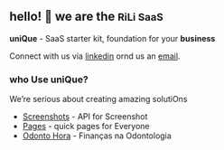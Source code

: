 ## hello! 👋 we are the <strong style='font-size:18px'>RiLi SaaS</strong>
  
**uniQue** - SaaS starter kit, foundation for your **business**

Connect with us via <a href="https://www.linkedin.com/company/rilisaas/" target="_blank">linkedin</a> ornd us an [email](mailto:team0rili.be).
  
### who Use uniQue?
  
We’re serious about creating amazing solutiOns
  
<!-- 
- <a href="http://proxyon.click/" target="_blank">Proxy</a> - all roads, One place 
- <a href="https://formson.click/" target="_blank">Foms</a> - powerful forms Anywhere
- <a href="https://campaignson.click/" target="_blank">Campaigns</a> - turn Leads into new Customers
- <a href="https://go2work.click/" target="_blank">Workspace</a> - simple, how Everything should be
-->
- <a href="https://screenshotson.click/" target="_blank">Screenshots</a> - API for Screenshot
- <a href="https://pageson.click/" target="_blank">Pages</a> - quick pages for Everyone
- <a href="https://odontohora.com.br/" target="_blank">Odonto Hora</a> - Finanças na Odontologia
